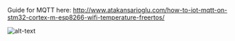 Guide for MQTT here:
http://www.atakansarioglu.com/how-to-iot-mqtt-on-stm32-cortex-m-esp8266-wifi-temperature-freertos/

![alt-text](https://www.dmcinfo.com/Portals/0/Figure%2013%20Nucleo%20Pinout.jpg)
